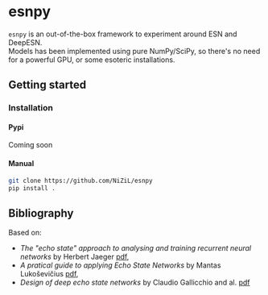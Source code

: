 # esnpy

`esnpy` is an out-of-the-box framework to experiment around ESN and DeepESN.  
Models has been implemented using pure NumPy/SciPy, so there's no need for a powerful GPU, or some esoteric installations.  

## Getting started

### Installation

#### Pypi

Coming soon

#### Manual

```bash
git clone https://github.com/NiZiL/esnpy
pip install .
```

## Bibliography

Based on:
- *The "echo state" approach to analysing and training recurrent neural networks* by Herbert Jaeger [pdf](https://www.ai.rug.nl/minds/uploads/EchoStatesTechRep.pdf),
- *A pratical guide to applying Echo State Networks* by Mantas Lukoševičius [pdf](https://www.ai.rug.nl/minds/uploads/PracticalESN.pdf),
- *Design of deep echo state networks* by Claudio Gallicchio and al.  [pdf](https://www.sciencedirect.com/science/article/pii/S0893608018302223)